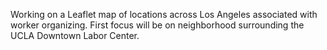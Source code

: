 Working on a Leaflet map of locations across Los Angeles associated with worker organizing. First focus will be on neighborhood surrounding the UCLA Downtown Labor Center.
